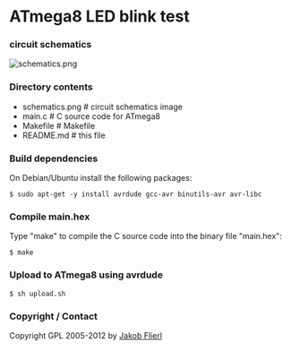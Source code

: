 # ATmega8 LED blink test

### circuit schematics

![schematics.png](avr/raw/master/m8-led-blink/schematics.png)

### Directory contents

* schematics.png    # circuit schematics  image
* main.c            # C source code for ATmega8
* Makefile          # Makefile 
* README.md         # this file

### Build dependencies

On Debian/Ubuntu install the following packages:

```
$ sudo apt-get -y install avrdude gcc-avr binutils-avr avr-libc
```

### Compile main.hex

Type "make" to compile the C source code into the binary file "main.hex":

```
$ make
```

### Upload to ATmega8 using avrdude

```
$ sh upload.sh
```

### Copyright / Contact

Copyright GPL 2005-2012 by [Jakob Flierl](https://github.com/koppi)
